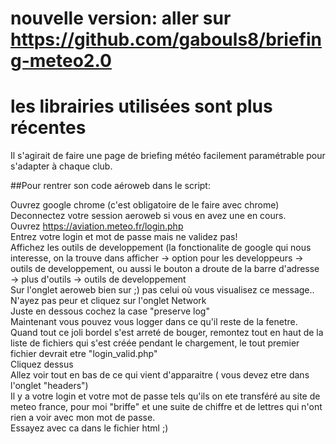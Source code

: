 # nouvelle version: aller sur https://github.com/gabouls8/briefing-meteo2.0  
les librairies utilisées sont plus récentes
===========

Il s'agirait de faire une page de briefing météo facilement paramétrable pour s'adapter à chaque club.

##Pour rentrer son code aéroweb dans le script:

Ouvrez google chrome (c'est obligatoire de le faire avec chrome)  
Deconnectez votre session aeroweb si vous en avez une en cours.  
Ouvrez https://aviation.meteo.fr/login.php  
Entrez votre login et mot de passe mais ne validez pas!  
Affichez les outils de developpement (la fonctionalite de google qui nous interesse, on la trouve dans afficher -> option pour les developpeurs -> outils de developpement, ou aussi le bouton a droute de la barre d'adresse -> plus d'outils -> outils de developpement  
Sur l'onglet aeroweb bien sur ;) pas celui où vous visualisez ce message..  
N'ayez pas peur et cliquez sur l'onglet Network  
Juste en dessous cochez la case "preserve log"  
Maintenant vous pouvez vous logger dans ce qu'il reste de la fenetre.  
Quand tout ce joli bordel s'est arreté de bouger, remontez tout en haut de la liste de fichiers qui s'est créée pendant le chargement, le tout premier fichier devrait etre "login_valid.php"  
Cliquez dessus  
Allez voir tout en bas de ce qui vient d'apparaitre ( vous devez etre dans l'onglet "headers")  
Il y a votre login et votre mot de passe tels qu'ils on ete transféré au site de meteo france, pour moi "briffe" et une suite de chiffre et de lettres qui n'ont rien a voir avec mon mot de passe.  
Essayez avec ca dans le fichier html ;)  
